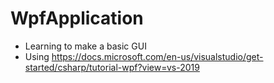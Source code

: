 # WpfApplication
- Learning to make a basic GUI 
- Using https://docs.microsoft.com/en-us/visualstudio/get-started/csharp/tutorial-wpf?view=vs-2019
